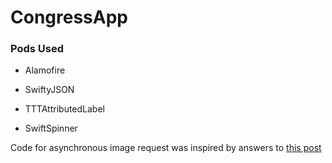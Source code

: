 # CongressApp

### Pods Used

* Alamofire

* SwiftyJSON

* TTTAttributedLabel

* SwiftSpinner

Code for asynchronous image request was inspired by answers to [this post](http://stackoverflow.com/questions/4962561/set-uiimageview-image-using-a-url)
